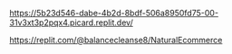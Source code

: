 https://5b23d546-dabe-4b2d-8bdf-506a8950fd75-00-31v3xt3p2pqx4.picard.replit.dev/

https://replit.com/@balancecleanse8/NaturalEcommerce